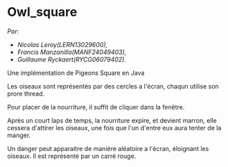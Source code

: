 # Owl_square

*Par:*
- *Nicolas Leroy(LERN13029600),*
- *Francis Manzanilla(MANF24049403),*
- *Guillaume Ryckaert(RYCG06079402).*

Une implémentation de Pigeons Square en Java

Les oiseaux sont représentés par des cercles a l'écran, chaqun utilise son prore thread.

Pour placer de la nourriture, il suffit de cliquer dans la fenêtre.

Après un court laps de temps, la nourriture expire, et devient marron, elle cessera d'attirer les oiseaux, une fois que l'un d'entre eux aura tenter de la manger.

Un danger peut apparaitre de manière aléatoire a l'écran, éloignant les oiseaux. Il est représenté par un carré rouge.
